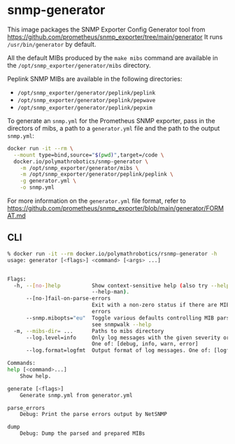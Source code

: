 # snmp-generator

This image packages the SNMP Exporter Config Generator tool from https://github.com/prometheus/snmp_exporter/tree/main/generator
It runs `/usr/bin/generator` by default.

All the default MIBs produced by the `make mibs` command are available
in the `/opt/snmp_exporter/generator/mibs` directory.

Peplink SNMP MIBs are available in the following directories:
- `/opt/snmp_exporter/generator/peplink/peplink`
- `/opt/snmp_exporter/generator/peplink/pepwave`
- `/opt/snmp_exporter/generator/peplink/pepxim`

To generate an `snmp.yml` for the Prometheus SNMP exporter, pass in the
directors of mibs, a path to a `generator.yml` file and the path to the
output `snmp.yml`:

```bash
docker run -it --rm \
  --mount type=bind,source="$(pwd)",target=/code \
  docker.io/polymathrobotics/snmp-generator \
    -m /opt/snmp_exporter/generator/mibs \
    -m /opt/snmp_exporter/generator/peplink/peplink \
    -g generator.yml \
    -o snmp.yml
```

For more information on the `generator.yml` file format, refer to
https://github.com/prometheus/snmp_exporter/blob/main/generator/FORMAT.md

## CLI

```bash
% docker run -it --rm docker.io/polymathrobotics/rsnmp-generator -h
usage: generator [<flags>] <command> [<args> ...]


Flags:
  -h, --[no-]help          Show context-sensitive help (also try --help-long and
                           --help-man).
      --[no-]fail-on-parse-errors
                           Exit with a non-zero status if there are MIB parsing
                           errors
      --snmp.mibopts="eu"  Toggle various defaults controlling MIB parsing,
                           see snmpwalk --help
  -m, --mibs-dir= ...      Paths to mibs directory
      --log.level=info     Only log messages with the given severity or above.
                           One of: [debug, info, warn, error]
      --log.format=logfmt  Output format of log messages. One of: [logfmt, json]

Commands:
help [<command>...]
    Show help.

generate [<flags>]
    Generate snmp.yml from generator.yml

parse_errors
    Debug: Print the parse errors output by NetSNMP

dump
    Debug: Dump the parsed and prepared MIBs
```
